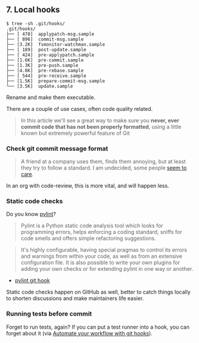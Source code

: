 ## 7. Local hooks

```
$ tree -sh .git/hooks/
.git/hooks/
├── [ 478]  applypatch-msg.sample
├── [ 896]  commit-msg.sample
├── [3.2K]  fsmonitor-watchman.sample
├── [ 189]  post-update.sample
├── [ 424]  pre-applypatch.sample
├── [1.6K]  pre-commit.sample
├── [1.3K]  pre-push.sample
├── [4.8K]  pre-rebase.sample
├── [ 544]  pre-receive.sample
├── [1.5K]  prepare-commit-msg.sample
└── [3.5K]  update.sample
```

Rename and make them executable. 

There are a couple of use cases, often code quality related.

> In this article we'll see a great way to make sure you **never, ever commit
> code that has not been properly formatted**, using a little known but
> extremely powerful feature of Git

### Check git commit message format

> A friend at a company uses them, finds them annoying, but at least they try to
> follow a standard. I am undecided, some people [seem to
> care](https://stackoverflow.com/questions/1928023/how-can-i-prevent-subversion-commits-without-comments).

In an org with code-review, this is more vital, and will happen less.

### Static code checks

Do you know [pylint](https://github.com/PyCQA/pylint)?

> Pylint is a Python static code analysis tool which looks for programming
> errors, helps enforcing a coding standard, sniffs for code smells and offers
> simple refactoring suggestions.

> It's highly configurable, having special pragmas to control its errors and
warnings from within your code, as well as from an extensive configuration file.
It is also possible to write your own plugins for adding your own checks or for
extending pylint in one way or another.

* [pylint git hook](https://github.com/sebdah/git-pylint-commit-hook)

Static code checks happen on GitHub as well, better to catch things locally to
shorten discussions and make maintainers life easier.

### Running tests before commit

Forget to run tests, again? If you can put a test runner into a hook, you can
forget about it (via [Automate your workflow with git
hooks](https://medium.com/backticks-tildes/how-to-automate-your-git-workflow-with-git-hooks-c905296c49bc)).

